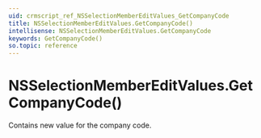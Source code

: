 ```yaml
---
uid: crmscript_ref_NSSelectionMemberEditValues_GetCompanyCode
title: NSSelectionMemberEditValues.GetCompanyCode()
intellisense: NSSelectionMemberEditValues.GetCompanyCode
keywords: GetCompanyCode()
so.topic: reference
---
```


# NSSelectionMemberEditValues.GetCompanyCode()

Contains new value for the company code.


